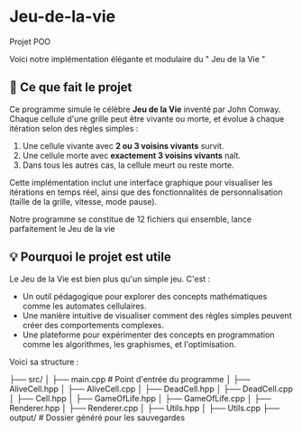 # Jeu-de-la-vie
Projet POO

Voici notre implémentation élégante et modulaire du " Jeu de la Vie "

## 🌟 Ce que fait le projet  
Ce programme simule le célèbre **Jeu de la Vie** inventé par John Conway.  
Chaque cellule d'une grille peut être vivante ou morte, et évolue à chaque itération selon des règles simples :  
1. Une cellule vivante avec **2 ou 3 voisins vivants** survit.  
2. Une cellule morte avec **exactement 3 voisins vivants** naît.  
3. Dans tous les autres cas, la cellule meurt ou reste morte.  

Cette implémentation inclut une interface graphique pour visualiser les itérations en temps réel, ainsi que des fonctionnalités de personnalisation (taille de la grille, vitesse, mode pause).

Notre programme se constitue de 12 fichiers qui ensemble, lance parfaitement le Jeu de la vie

## 💡 Pourquoi le projet est utile  
Le Jeu de la Vie est bien plus qu'un simple jeu. C'est :  
- Un outil pédagogique pour explorer des concepts mathématiques comme les automates cellulaires.  
- Une manière intuitive de visualiser comment des règles simples peuvent créer des comportements complexes.  
- Une plateforme pour expérimenter des concepts en programmation comme les algorithmes, les graphismes, et l'optimisation.  

Voici sa structure :

├── src/
│   ├── main.cpp               # Point d'entrée du programme
│   ├── AliveCell.hpp
│   ├── AliveCell.cpp
│   ├── DeadCell.hpp
│   ├── DeadCell.cpp
│   ├── Cell.hpp
│   ├── GameOfLife.hpp
│   ├── GameOfLife.cpp
│   ├── Renderer.hpp
│   ├── Renderer.cpp
│   ├── Utils.hpp
│   ├── Utils.cpp
├── output/                    # Dossier généré pour les sauvegardes
